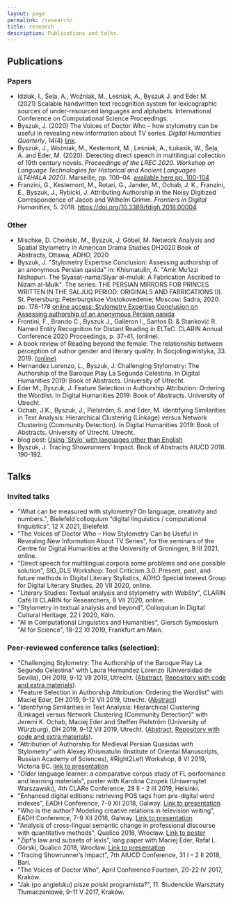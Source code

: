 ```yaml
---
layout: page
permalink: /research/
title: research
description: Publications and talks.
---
```

## Publications
### Papers
* Idziak, I., Šeļa, A., Woźniak, M., Leśniak, A., Byszuk J. and Eder M. (2021) Scalable handwritten text recognition system for lexicographic sources of under-resourced languages and alphabets. International Conference on Computational Science Proceedings.
* Byszuk, J. (2020) The Voices of Doctor Who – how stylometry can be useful in revealing new information about TV series. *Digital Humanities Quarterly*, 14(4) [link](http://www.digitalhumanities.org/dhq/vol/14/4/000499/000499.html).
* Byszuk, J., Woźniak, M., Kestemont, M., Leśniak, A., Łukasik, W., Šeļa, A. and Eder, M. (2020). Detecting direct speech in multilingual collection of 19th century novels. *Proceedings of the LREC 2020. Workshop on Language Technologies for Historical and Ancient Languages (LT4HALA 2020)*. Marseille, pp. 100–04. [available here pp. 100-104](https://lrec2020.lrec-conf.org/media/proceedings/Workshops/Books/LT4HALAbook.pdf)
* Franzini, G., Kestemont, M., Rotari, G., Jander, M., Ochab, J. K., Franzini, E., Byszuk, J., Rybicki, J. Attributing Authorship in the Noisy Digitized Correspondence of Jacob and Wilhelm Grimm. *Frontiers in Digital Humanities*, 5. 2018. https://doi.org/10.3389/fdigh.2018.00004
  
### Other
* Mischke, D. Choiński, M., Byszuk, J, Göbel, M. Network Analysis and Spatial Stylometry in American Drama Studies DH2020 Book of Abstracts, Ottawa, ADHO, 2020
* Byszuk, J. "Stylometry Expertise Conclusion: Assessing authorship of an anonymous Persian qasida" in: Khismatulin, A. "Amir Mu‘izzi Nishapuri. The Siyasat-nama/Siyar al-muluk: A Fabrication Ascribed to Nizam al-Mulk". The series: THE PERSIAN MIRRORS FOR PRINCES WRITTEN IN THE SALJUQ PERIOD: ORIGINALS AND FABRICATIONS (I). St. Petersburg: Peterburgskoe Vostokovedenie; Moscow: Sadra, 2020. pp. 176-178 [online access: Stylometry Expertise Conclusion on Assessing authorship of an anonymous Persian qasida](https://ijp.pan.pl/wp-content/uploads/2018/08/Byszuk-Stylometry-Expertise-Conclusion-on-Assessing-authorship-of-an-anonymous-Persian-qasida.pdf)
* Frontini, F., Brando C., Byszuk J., Galleron I., Santos D. & Stanković R. Named Entity Recognition for Distant Reading in ELTeC. CLARIN Annual Conference 2020 Proceedings, p. 37-41, (online).
* A book review of Reading beyond the female: The relationship between perception of author gender and literary quality. In Socjolingiwistyka, 33. 2019. [(online)](https://socjolingwistyka.ijp.pan.pl/index.php/SOCJO/article/view/55/95)
* Hernandez Lorenzo, L., Byszuk, J. Challenging Stylometry: The Authorship of the Baroque Play La Segunda Celestina. In Digital Humanities 2019: Book of Abstracts. University of Utrecht.
* Eder M., Byszuk, J. Feature Selection in Authorship Attribution: Ordering the Wordlist. In Digital Humanities 2019: Book of Abstracts. University of Utrecht.
* Ochab, J.K., Byszuk, J., Pielström, S. and Eder, M. Identifying Similarities in Text Analysis: Hierarchical Clustering (Linkage) versus Network Clustering (Community Detection). In Digital Humanities 2019: Book of Abstracts. University of Utrecht. Utrecht.
* blog post: [Using ‘Stylo’ with languages other than English](https://computationalstylistics.github.io/blog/stylo_and_languages/)  
* Byszuk, J. Tracing Showrunners’ Impact. Book of Abstracts AIUCD 2018. 190-192.

## Talks
### Invited talks
* "What can be measured with stylometry? On language, creativity and numbers.", Bielefeld colloquium “digital linguistics / computational linguistics”, 12 X 2021, Bielefeld.
* "The Voices of Doctor Who – How Stylometry Can be Useful in Revealing New Information About TV Series", for the seminars of the Centre for Digital Humanities at the University of Groningen, 9 III 2021, online.
* "Direct speech for multilingual corpora some problems and one possible solution", SIG_DLS Workshop: Tool Criticism 3.0. Present, past, and future methods in Digital Literary Stylistics, ADHO Special Interest Group for Digital Literary Studies, 20 VII 2020, online.
* "Literary Studies: Textual analysis and stylometry with WebSty", CLARIN Café III CLARIN for Researchers, 8 VII 2020, online.
* "Stylometry in textual analysis and beyond", Colloquium in Digital Cultural Heritage, 22 I 2020, Köln.
* "AI in Computational Linguistics and Humanities", Giersch Symposium "AI for Science", 18-22 XI 2019, Frankfurt am Main.
  
### Peer-reviewed conference talks (selection):
* "Challenging Stylometry: The Authorship of the Baroque Play La Segunda Celestina" with Laura Hernandez Lorenzo (Universidad de Sevilla), DH 2019, 9-12 VII 2019, Utrecht. ([Abstract](https://dev.clariah.nl/files/dh2019/boa/0576.html), [Repository with code and extra materials](https://github.com/JoannaBy/La-Segunda-Celestina)).
* "Feature Selection in Authorship Attribution: Ordering the Wordlist" with Maciej Eder, DH 2019, 9-12 VII 2019, Utrecht. ([Abstract](https://dev.clariah.nl/files/dh2019/boa/0930.html))
* "Identifying Similarities in Text Analysis: Hierarchical Clustering (Linkage) versus Network Clustering (Community Detection)" with Jeremi K. Ochab, Maciej Eder and Steffen Pielström (University of Würzburg), DH 2019, 9-12 VII 2019, Utrecht. ([Abstract](https://dev.clariah.nl/files/dh2019/boa/0981.html), [Repository with code and extra materials](https://github.com/JoannaBy/hierarchical-vs-network-clustering)).
* "Attribution of Authorship for Medieval Persian Quasidas with Stylometry” with Alexey Khismatulin (Institute of Oriental Manuscripts, Russian Academy of Sciences), #Right2Left Workshop, 8 VI 2019, Victoria BC. [link to presentation](https://github.com/JoannaBy/various_presentations/blob/master/Attribution%20of%20Authorship%20for%20Medieval%20Persian%20Quasidas%20with%20Stylometry.pdf)
* "Older language learner: a comparative corpus study of FL performance and learning materials", poster with Karolina Czopek (Uniwersytet Warszawski), 4th CLARe Conference, 28 II - 2 III 2019, Helsinki.
* "Enhanced digital editions: retrieving POS tags from pre-digital word indexes", EADH Conference, 7-9 XII 2018, Galway. [Link to presentation](https://github.com/JoannaBy/various_presentations/blob/master/EADH2018_Enhanced_digital_editions-retrieving_POS_tags_from_pre-digital_word_indexes.pdf)
* "Who is the author? Modeling creative relations in television writing", EADH Conference, 7-9 XII 2018, Galway. [Link to presentation](https://github.com/JoannaBy/various_presentations/blob/master/EADH2018_Who_is_the%20author_%20Modeling_creative_relations_in_television_writing.pdf)
* "Analysis of cross-lingual semantic change in professional discourse with quantitative methods", Qualico 2018, Wrocław. [Link to poster](https://github.com/JoannaBy/various_presentations/blob/master/Qualico2018_Analysis_of_cross-lingual_semantic-_change_in_professional_discourse_with_quantitative_%20methods.pdf)
* "Zipf’s law and subsets of lexis", long paper with Maciej Eder, Rafał L. Górski, Qualico 2018, Wrocław. [Link to presentation](https://computationalstylistics.github.io/zipf_on_grammar/)
* "Tracing Showrunner’s Impact", 7th AIUCD Conference, 31 I – 2 II 2018, Bari.
* "The Voices of Doctor Who", April Conference Fourteen, 20-22 IV 2017, Kraków.
* "Jak (po angielsku) pisze polski programista?", 11. Studenckie Warsztaty Tłumaczeniowe, 9-11 V 2017, Kraków.
